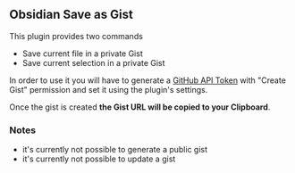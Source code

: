 ## Obsidian Save as Gist

This plugin provides two commands

- Save current file in a private Gist
- Save current selection in a private Gist

In order to use it you will have to generate a [GitHub API Token](https://github.com/settings/tokens/new) with "Create Gist" permission and set it using the plugin's settings.

Once the gist is created **the Gist URL will be copied to your Clipboard**.

### Notes

- it's currently not possible to generate a public gist
- it's currently not possible to update a gist


